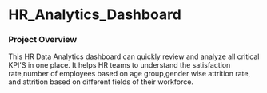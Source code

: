 # HR_Analytics_Dashboard

### Project Overview


This HR Data Analytics dashboard can quickly review and analyze all critical KPI'S in one place. It helps HR teams to understand the satisfaction rate,number of employees based on age group,gender wise attrition rate, and attrition based on different fields of their workforce.
